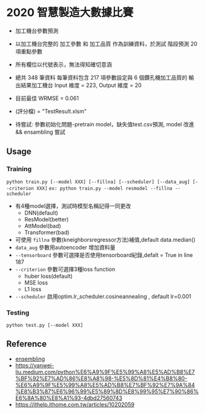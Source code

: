 # 2020 智慧製造大數據比賽
* 加工機台參數預測
* 以加工機台完整的 加工參數 和 加工品質 作為訓練資料，於測試
階段預測 20 項重點參數
* 所有欄位以代號表示，無法得知確切意涵
* 總共 348 筆資料 每筆資料包含 217 項參數設定與 6 個鑽孔機加工品質的
輸出結果加工機台 Input 維度 = 223, Output 維度 = 20

* 目前最佳 WRMSE = 0.061 
* (評分檔) = "TestResult.xlsm"

* 待嘗試: 參數初始化問題-pretrain model，缺失值test.csv預測, model 改進 && ensambling 嘗試

## Usage
### Training
`python train.py [--model XXX] [--fillna] [--scheduler] [--data_aug] [--criterion XXX]`
`ex: python train.py --model resmodel --fillna --scheduler`
* 有4種model選擇，測試時模型名稱記得一同更改
    * DNN(default)
    * ResModel(better)
    * AttModel(bad)
    * Transformer(bad)
* 可使用 `fillna` 參數(kneighborsregressor方法)補值,default data.median()
* `data_aug` 參數用autoencoder 增加資料量
* `--tensorboard` 參數可選擇是否使用tensorboard紀錄,defalt = True in line 187
* `--criterion` 參數可選擇3種loss function
    * huber loss(default)
    * MSE loss
    * L1 loss
* `--scheduler` 啟用optim.lr_scheduler.cosineannealing , default lr=0.001
### Testing
`python test.py [--model XXX] `
## Reference
* [ensembling](https://ithelp.ithome.com.tw/articles/10250317)
* https://yanwei-liu.medium.com/python%E6%A9%9F%E5%99%A8%E5%AD%B8%E7%BF%92%E7%AD%86%E8%A8%98-%E5%8D%81%E4%B8%80-%E6%A9%9F%E5%99%A8%E5%AD%B8%E7%BF%92%E7%9A%84%E8%B3%87%E6%96%99%E5%89%8D%E8%99%95%E7%90%86%E6%8A%80%E8%A1%93-4dbd27560743
* https://ithelp.ithome.com.tw/articles/10202059
